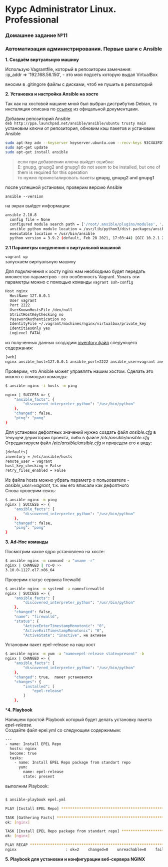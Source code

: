 # Курс Administrator Linux. Professional

### Домашнее задание №11

### Автоматизация администрирования. Первые шаги с Ansible

**1. Создаём виртуальную машину**  
  
Использую Vagrantfile, который в репозитории
замечания:  
:ip_addr => '192.168.56.150', - это моя подсеть которую выдал VirtualBox  

вносим в .gitingore файлы с дисками, чтоб не пушить в репозиторий

**2. Установка и настройка Ansible на хосте**  

Так как на хостовой машине мной был выбран дистрибутив Debian, то инсталяция описана по [ссылке](https://docs.ansible.com/ansible/2.7/installation_guide/intro_installation.html#latest-releases-via-apt-debian) из офицальной документцаии.  

Добавим репозиторий Ansible  
```deb http://ppa.launchpad.net/ansible/ansible/ubuntu trusty main```  
установим ключи от репозитория, обновим кэш пакетов и установим Ansible  

```bash
sudo apt-key adv --keyserver keyserver.ubuntu.com --recv-keys 93C4A3FD7BB9C367
sudo apt-get update
sudo apt-get install ansible
```

> если при добавлении ключа выйдет ошибка:  
> E: gnupg, gnupg2 and gnupg1 do not seem to be installed, but one of them is required for this operation  
> то нужно проинсталировать пакеты **gnupg, gnupg2 and gnupg1**

после успешной установки, проверим версию Ansible

```ansible --version```

на экран выйдет информация:  

```bash
ansible 2.10.8
  config file = None
  configured module search path = ['/root/.ansible/plugins/modules', '/usr/share/ansible/plugins/modules']
  ansible python module location = /usr/lib/python3/dist-packages/ansible
  executable location = /usr/bin/ansible
  python version = 3.9.2 (default, Feb 28 2021, 17:03:44) [GCC 10.2.1 20210110]
```

**2.1 Параметры соеденения с виртуальной машиной**

```vagrant up```  
запускаем виртуальную машину  

Для подключения к хосту nginx нам необходимо будет передать множество параметров - это особенность Vagrant. Узнать эти параметры можно с помощью команды
```vagrant ssh-config```

```bash
Host nginx
  HostName 127.0.0.1
  User vagrant
  Port 2222
  UserKnownHostsFile /dev/null
  StrictHostKeyChecking no
  PasswordAuthentication no
  IdentityFile ~/.vagrant/machines/nginx/virtualbox/private_key
  IdentitiesOnly yes
  LogLevel FATAL

```
из полученных данных создадим [inventory файл](hosts) следующего содержания:

```bash
[web]
nginx ansible_host=127.0.0.1 ansible_port=2222 ansible_user=vagrant ansible_private_key_file=.vagrant/machines/nginx/virtualbox/private_key

```
Проверим, что Ansible может управлять нашим хостом. Сделать это можно с помощью команды: 
```bash
$ ansible nginx -i hosts -m ping

nginx | SUCCESS => {
    "ansible_facts": {
        "discovered_interpreter_python": "/usr/bin/python"
    },
    "changed": false,
    "ping": "pong"
}

```
Для установки дефолтных значений нужно создать файл _ansible.cfg_ в текущей дериктории проекта, либо в файле _/etc/ansible/ansible.cfg_
Отредактируем файл _/etc/ansible/ansible.cfg_ и приведем его к виду:  

```bash
[defaults]
inventory = /etc/ansible/hosts
remote_user = vagrant
host_key_checking = False
retry_files_enabled = False
```
Из файла hosts можно убрать параметр о пользователе - *ansible_user=vagrant*, т.к. мы его вписали как дефолтного  
Снова проверим связь:  

```bash
$ ansible nginx -m ping
nginx | SUCCESS => {
    "ansible_facts": {
        "discovered_interpreter_python": "/usr/bin/python"
    },
    "changed": false,
    "ping": "pong"
}
```
**3. Ad-Hoc команды**

Посмотрим какое ядро установлено на хосте:
```bash
$ ansible nginx -m command -a "uname -r"
nginx | CHANGED | rc=0 >>
3.10.0-1127.el7.x86_64
```
Проверим статус сервиса firewalld
```bash
$ ansible nginx -m systemd -a name=firewalld
nginx | SUCCESS => {
    "ansible_facts": {
        "discovered_interpreter_python": "/usr/bin/python"
    },
    "changed": false,
    "name": "firewalld",
    "status": {
        "ActiveEnterTimestampMonotonic": "0",
        "ActiveExitTimestampMonotonic": "0",
        "ActiveState": "inactive", не активен
```
Установим пакет epel-release на наш хост
```bash
$ ansible nginx -m yum -a "name=epel-release state=present" -b
nginx | CHANGED => {
    "ansible_facts": {
        "discovered_interpreter_python": "/usr/bin/python"
    },
    "changed": true,  пакет установился
    "changes": {
        "installed": [
            "epel-release"
        ]
    },
```

***4. Playbook**

Напишем простой Playbook который будет делать установку пакета _epel-release._  
Создайте файл epel.yml со следующим содержимым:
```bash
---
- name: Install EPEL Repo
  hosts: nginx
  become: true
  tasks:
    - name: Install EPEL Repo package from standart repo
      yum:
        name: epel-release
        state: present

```

выполним Playbook:  

```bash

$ ansible-playbook epel.yml 

PLAY [Install EPEL Repo] *******************************************************

TASK [Gathering Facts] *********************************************************
ok: [nginx]

TASK [Install EPEL Repo package from standart repo] ****************************
ok: [nginx]

PLAY RECAP *********************************************************************
nginx                      : ok=2    changed=0    unreachable=0    failed=0    skipped=0    rescued=0    ignored=0   

```

**5. Playbook для установки и конфигурации веб-сервера NGINX**

